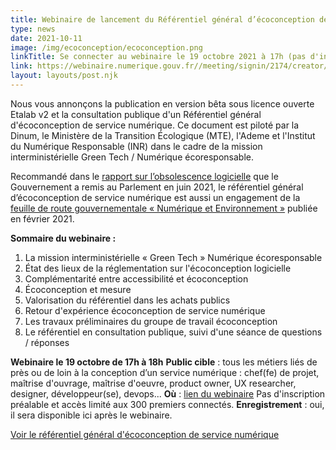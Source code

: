 ```yaml
---
title: Webinaire de lancement du Référentiel général d’écoconception de service numérique
type: news
date: 2021-10-11
image: /img/ecoconception/ecoconception.png
linkTitle: Se connecter au webinaire le 19 octobre 2021 à 17h (pas d'inscription préalable)
link: https://webinaire.numerique.gouv.fr//meeting/signin/2174/creator/10/hash/aa7589efad49945ef5f3357b1dedf0401ef6e40f
layout: layouts/post.njk
---
```


Nous vous annonçons la publication en version bêta sous licence ouverte Etalab v2 et la consultation publique d'un Référentiel général d'écoconception de service numérique. Ce document est piloté par la Dinum, le Ministère de la Transition Écologique (MTE), l'Ademe et l'Institut du Numérique Responsable (INR) dans le cadre de la mission interministérielle Green Tech / Numérique écoresponsable.

Recommandé dans le [rapport sur l’obsolescence logicielle](/posts/rapport-obsolescence-logicielle/) que le Gouvernement a remis au Parlement en juin 2021, le référentiel général d’écoconception de service numérique est aussi un engagement de la [feuille de route gouvernementale «  Numérique et Environnement »](https://www.gouvernement.fr/numerique-et-environnement-la-feuille-de-route-du-gouvernement) publiée en février 2021.

__Sommaire du webinaire :__
1. La mission interministérielle « Green Tech » Numérique écoresponsable
2. État des lieux de la réglementation sur l'écoconception logicielle
3. Complémentarité entre accessibilité et écoconception
4. Écoconception et mesure
5. Valorisation du référentiel dans les achats publics
6. Retour d'expérience écoconception de service numérique
7. Les travaux préliminaires du groupe de travail écoconception
8. Le référentiel en consultation publique, suivi d'une séance de questions / réponses

<div class="fr-highlight">

**Webinaire le 19 octobre de 17h à 18h**
__Public cible__ : tous les métiers liés de près ou de loin à la conception d’un service numérique : chef(fe) de projet, maîtrise d'ouvrage, maîtrise d'oeuvre, product owner, UX researcher, designer, développeur(se), devops...
__Où__ : <a href="{{ link }}">lien du webinaire</a>
Pas d'inscription préalable et accès limité aux 300 premiers connectés.
__Enregistrement__ : oui, il sera disponible ici après le webinaire.

</div>

<a class="fr-link fr-fi-arrow-right-line fr-link--icon-right" href="/publications/referentiel-general-ecoconception/">Voir le référentiel général d'écoconception de service numérique</a>
